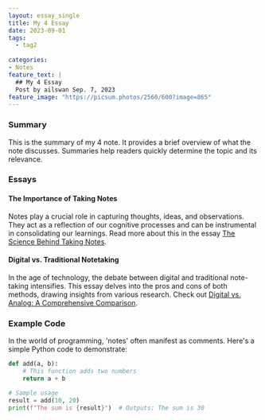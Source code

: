 ```yaml
---
layout: essay_single
title: My 4 Essay
date: 2023-09-01
tags:
  - tag2
 
categories:
- Notes
feature_text: |
  ## My 4 Essay
  Post by ailswan Sep. 7, 2023
feature_image: "https://picsum.photos/2560/600?image=865"
---
```


### Summary

This is the summary of my 4 note. It provides a brief overview of what the note discusses. Summaries help readers quickly determine the topic and its relevance.

### Essays

#### The Importance of Taking Notes

Notes play a crucial role in capturing thoughts, ideas, and observations. They act as a reflection of our cognitive processes and can be instrumental in consolidating our learnings. Read more about this in the essay [The Science Behind Taking Notes](#).

#### Digital vs. Traditional Notetaking

In the age of technology, the debate between digital and traditional note-taking intensifies. This essay delves into the pros and cons of both methods, drawing insights from various research. Check out [Digital vs. Analog: A Comprehensive Comparison](#).

### Example Code

In the world of programming, 'notes' often manifest as comments. Here's a simple Python code to demonstrate:

```python
def add(a, b):
    # This function adds two numbers
    return a + b

# Sample usage
result = add(10, 20)
print(f"The sum is {result}")  # Outputs: The sum is 30
